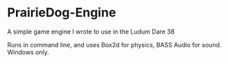 # PrairieDog-Engine
A simple game engine I wrote to use in the Ludum Dare 38

Runs in command line, and uses Box2d for physics, BASS Audio for sound.
Windows only.
